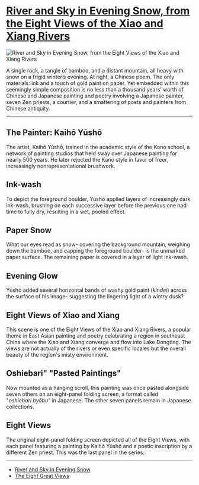 # [River and Sky in Evening Snow, from the Eight Views of the Xiao and Xiang Rivers](http://artstories.artsmia.org/#/o/122115)
![River and Sky in Evening Snow, from the Eight Views of the Xiao and Xiang Rivers](http://api.artsmia.org/images/122115/large.jpg)

A single rock, a tangle of bamboo, and a distant mountain, all heavy with snow on a frigid winter’s evening. At right, a Chinese poem. The only materials: ink and a touch of gold paint on paper. Yet embedded within this seemingly simple composition is no less than a thousand years’ worth of Chinese and Japanese painting and poetry involving a Japanese painter, seven Zen priests, a courtier, and a smattering of poets and painters from Chinese antiquity.

---

## The Painter: Kaihō Yūshō

The artist, Kaihō Yūshō, trained in the academic style of the Kano school, a network of painting studios that held sway over Japanese painting for nearly 500 years. He later rejected the Kano style in favor of freer, increasingly nonrepresentational brushwork.  

## Ink-wash

To depict the foreground boulder, Yūshō applied layers of increasingly dark ink-wash, brushing on each successive layer before the previous one had time to fully dry, resulting in a wet, pooled effect. 

## Paper Snow

What our eyes read as snow- covering the background mountain, weighing down the bamboo, and capping the foreground boulder- is the unmarked paper surface. The remaining paper is covered in a layer of light ink-wash.

## Evening Glow

Yūshō added several horizontal bands of washy gold paint (*kindei*) across the surface of his image- suggesting the lingering light of a wintry dusk? 

## Eight Views of Xiao and Xiang

This scene is one of the Eight Views of the Xiao and Xiang Rivers, a popular theme in East Asian painting and poetry celebrating a region in southeast China where the Xiao and Xiang converge and flow into Lake Dongting. The views are not actually of the rivers or even specific locales but the overall beauty of the region's misty environment. 

## Oshiebari" "Pasted Paintings"

Now mounted as a hanging scroll, this painting was once pasted alongside seven others on an eight-panel folding screen, a format called "*oshiebari byōbu*” in Japanese. The other seven panels remain in Japanese collections. 

## Eight Views

The original eight-panel folding screen depicted all of the Eight Views, with each panel featuring a painting by Kaihō Yūshō and a poetic inscription by a different Zen priest. This was the last panel in the series. 

---

* [River and Sky in Evening Snow](../stories/river-and-sky-in-evening-snow.md)
* [The Eight Great Views](../stories/the-eight-great-views.md)
